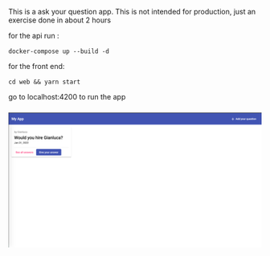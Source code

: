 This is a ask your question app.
This is not intended for production, just an exercise done in about 2 hours

for the api run :

```
docker-compose up --build -d
```

for the front end:

```
cd web && yarn start
```

go to localhost:4200 to run the app

###
![alt text](https://github.com/sunsgs/ask-your-question/blob/master/ayq.png?raw=true)

